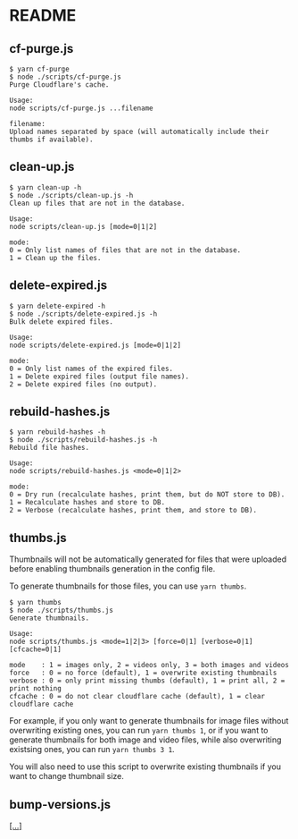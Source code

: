 # README

## cf-purge.js

```none
$ yarn cf-purge
$ node ./scripts/cf-purge.js
Purge Cloudflare's cache.

Usage:
node scripts/cf-purge.js ...filename

filename:
Upload names separated by space (will automatically include their thumbs if available).
```

## clean-up.js

```none
$ yarn clean-up -h
$ node ./scripts/clean-up.js -h
Clean up files that are not in the database.

Usage:
node scripts/clean-up.js [mode=0|1|2]

mode:
0 = Only list names of files that are not in the database.
1 = Clean up the files.
```

## delete-expired.js

```none
$ yarn delete-expired -h
$ node ./scripts/delete-expired.js -h
Bulk delete expired files.

Usage:
node scripts/delete-expired.js [mode=0|1|2]

mode:
0 = Only list names of the expired files.
1 = Delete expired files (output file names).
2 = Delete expired files (no output).
```

## rebuild-hashes.js

```none
$ yarn rebuild-hashes -h
$ node ./scripts/rebuild-hashes.js -h
Rebuild file hashes.

Usage:
node scripts/rebuild-hashes.js <mode=0|1|2>

mode:
0 = Dry run (recalculate hashes, print them, but do NOT store to DB).
1 = Recalculate hashes and store to DB.
2 = Verbose (recalculate hashes, print them, and store to DB).
```

## thumbs.js

Thumbnails will not be automatically generated for files that were uploaded before enabling thumbnails generation in the config file.

To generate thumbnails for those files, you can use `yarn thumbs`.

```none
$ yarn thumbs
$ node ./scripts/thumbs.js
Generate thumbnails.

Usage:
node scripts/thumbs.js <mode=1|2|3> [force=0|1] [verbose=0|1] [cfcache=0|1]

mode    : 1 = images only, 2 = videos only, 3 = both images and videos
force   : 0 = no force (default), 1 = overwrite existing thumbnails
verbose : 0 = only print missing thumbs (default), 1 = print all, 2 = print nothing
cfcache : 0 = do not clear cloudflare cache (default), 1 = clear cloudflare cache
```

For example, if you only want to generate thumbnails for image files without overwriting existing ones, you can run `yarn thumbs 1`, or if you want to generate thumbnails for both image and video files, while also overwriting existsing ones, you can run `yarn thumbs 3 1`.

You will also need to use this script to overwrite existing thumbnails if you want to change thumbnail size.

## bump-versions.js

[\[...\]](https://github.com/flleeppyy/chensafe/tree/main/src#readme)
